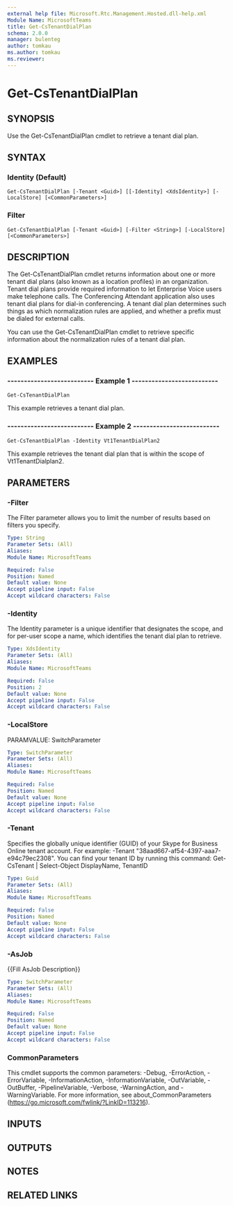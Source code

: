 ```yaml
---
external help file: Microsoft.Rtc.Management.Hosted.dll-help.xml 
Module Name: MicrosoftTeams
title: Get-CsTenantDialPlan
schema: 2.0.0
manager: bulenteg
author: tomkau
ms.author: tomkau
ms.reviewer:
---
```


# Get-CsTenantDialPlan

## SYNOPSIS
Use the Get-CsTenantDialPlan cmdlet to retrieve a tenant dial plan.

## SYNTAX

### Identity (Default)
```
Get-CsTenantDialPlan [-Tenant <Guid>] [[-Identity] <XdsIdentity>] [-LocalStore] [<CommonParameters>]
```

### Filter
```
Get-CsTenantDialPlan [-Tenant <Guid>] [-Filter <String>] [-LocalStore] [<CommonParameters>]
```

## DESCRIPTION
The Get-CsTenantDialPlan cmdlet returns information about one or more tenant dial plans (also known as a location profiles) in an organization.
Tenant dial plans provide required information to let Enterprise Voice users make telephone calls.
The Conferencing Attendant application also uses tenant dial plans for dial-in conferencing.
A tenant dial plan determines such things as which normalization rules are applied, and whether a prefix must be dialed for external calls.

You can use the Get-CsTenantDialPlan cmdlet to retrieve specific information about the normalization rules of a tenant dial plan.

## EXAMPLES

### -------------------------- Example 1 --------------------------
```
Get-CsTenantDialPlan
```

This example retrieves a tenant dial plan.



### -------------------------- Example 2 --------------------------
```
Get-CsTenantDialPlan -Identity Vt1TenantDialPlan2
```

This example retrieves the tenant dial plan that is within the scope of Vt1TenantDialplan2.


## PARAMETERS

### -Filter
The Filter parameter allows you to limit the number of results based on filters you specify.

```yaml
Type: String
Parameter Sets: (All)
Aliases: 
Module Name: MicrosoftTeams

Required: False
Position: Named
Default value: None
Accept pipeline input: False
Accept wildcard characters: False
```

### -Identity
The Identity parameter is a unique identifier that designates the scope, and for per-user scope a name, which identifies the tenant dial plan to retrieve.

```yaml
Type: XdsIdentity
Parameter Sets: (All)
Aliases: 
Module Name: MicrosoftTeams

Required: False
Position: 2
Default value: None
Accept pipeline input: False
Accept wildcard characters: False
```

### -LocalStore
PARAMVALUE: SwitchParameter

```yaml
Type: SwitchParameter
Parameter Sets: (All)
Aliases: 
Module Name: MicrosoftTeams

Required: False
Position: Named
Default value: None
Accept pipeline input: False
Accept wildcard characters: False
```

### -Tenant
Specifies the globally unique identifier (GUID) of your Skype for Business Online tenant account.
For example: -Tenant "38aad667-af54-4397-aaa7-e94c79ec2308".
You can find your tenant ID by running this command: Get-CsTenant | Select-Object DisplayName, TenantID

```yaml
Type: Guid
Parameter Sets: (All)
Aliases: 
Module Name: MicrosoftTeams

Required: False
Position: Named
Default value: None
Accept pipeline input: False
Accept wildcard characters: False
```

### -AsJob
{{Fill AsJob Description}}

```yaml
Type: SwitchParameter
Parameter Sets: (All)
Aliases: 
Module Name: MicrosoftTeams

Required: False
Position: Named
Default value: None
Accept pipeline input: False
Accept wildcard characters: False
```

### CommonParameters
This cmdlet supports the common parameters: -Debug, -ErrorAction, -ErrorVariable, -InformationAction, -InformationVariable, -OutVariable, -OutBuffer, -PipelineVariable, -Verbose, -WarningAction, and -WarningVariable. For more information, see about_CommonParameters (https://go.microsoft.com/fwlink/?LinkID=113216).

## INPUTS

## OUTPUTS

## NOTES

## RELATED LINKS

